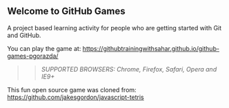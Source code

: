 ## Welcome to GitHub Games

A project based learning activity for people who are getting started with Git and GitHub.

You can play the game at: https://githubtrainingwithsahar.github.io/github-games-pgorazda/

>> _*SUPPORTED BROWSERS*: Chrome, Firefox, Safari, Opera and IE9+_

This fun open source game was cloned from: https://github.com/jakesgordon/javascript-tetris
